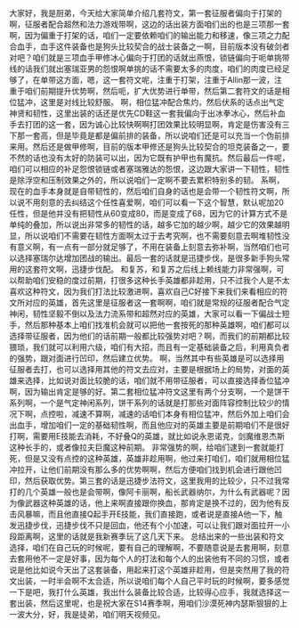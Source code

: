   大家好，我是厨弟，今天给大家简单介绍几套符文，第一套征服者偏向于打架的啊，征服者配合超然和法力游戏带啊，这边的话出装方面咱们出的也是三项那一套啊，因为偏重于打架的话，咱们一定要依赖咱们的输出能力和移速，像三项之力配合血手，血手这件装备也是狗头比较契合的战士装备之一啊，目前版本没有破剑者对吧？咱们就是三项血手甲修冰心偏向于打团的话就出燕恨，锁链偏向于呃单挑带线的话我们就出塞瑞亚男的怨恨啊单挑的话不需要太多的肉度，咱们的肉度已经足够了，在单带这方面，嗯，这一套符文呢，注重于打架，注重于Allin那一波，注重于咱们前期提升优势啊，然后呃，扩大优势进行单带，然后第二套符文的话是相位猛冲，这里是对线比较舒服。
  啊，相位猛冲配合焦灼，然后伏系的话点出气定神贤和韧性，这里出装的话还是优先CD鞋这一套我偏向于出冰拳冰心，然后补血手去打团的这一套，因为诚心比较快啊啊打团效果比较明显啊，肯定是伤害没有三下那一套高，但是毕竟是都是偏前排的装备，所以说咱们还是可以充当一个伪前排来用。然后还是做甲修啊，目前的版本甲修还是狗头比较契合的坦克装备之一，要不然的话也没有太好的防装可以出，因为它既有护甲也有魔抗。然后最后一件呢，咱们可以相应的补足怨恨锁链或者塞瑞雅达的怨恨，这边跟大家讲一下韧性，韧性是除浮空和压制效果之外的，所以说咱们一定啊不要去累积特别多的韧。
  系啊，现在的血手本身就是自带韧性的，然后咱们自身的话也是会带一个韧性符文啊，所以说不用刻意的去纠结这个任性喜爱啊，咱们可以看一下这个智慧，默认呢加20任性，但是他并没有把韧性从60变成80，而是变成了68，因为它的计算方式不是单纯的叠加，所以说出非常多的韧性的话，越多它加的越少啊，越少它的效果越明显，所以说咱们不需要在韧性方面啊太过于去考究啊，也不需要刻意去啊堆韧性没有意义啊，有一点有一部分就足够了，不用在装备上刻意去弥补啊，当然咱们也可以选择塞瑞尔达增加团战的输出。最后一套的话就是迅捷步伐，是很多新手狗头常用的这套符文啊，迅捷步伐配。
  和复苏，和复苏之后线上赖线能力非常强啊，可以帮助咱们安稳的度过前期，打很多这种长手英雄都非趁用，只不过我个人是不太喜欢这种符文，因为我们打法比较激进啊，喜欢自己C好接下来我们来看相应的符文所对应的英雄，首先这里是征服者这一套啊啊，咱们就是常规的征服者配合气定神闲，韧性坚毅不倒以及法力流系带和超然对应的英雄，大家可以看一下偏战士短手，然后那种基本上咱们找准机会就可以把他一套按死的那种英雄啊，咱们都可以选择带征服者，因为他们的话前期一般都比较强势对吧？啊，而我们的前期都比较猥琐，我们就可以利用六级，咱们有大招，而且有一定基础装备之后，利用真负者的强势，跟对面进行凹印，然后建立优势。
  啊，当然其中有些英雄是可以选择用征服者去打，也可以选择用其他的符文去应对，主要是根据场上的局势，对面的英雄来选择，比如说对面比较脆的话，咱们就不用带征服者，可以直接选择香位猛冲啊，因为输出肯定是够的好。第二套相位猛冲符文这里有两个分支啊，一个是饼干系列啊，一个是气定神闲系列，饼干系列的话就是打那些对面阵容控制比较少的情况下啊，点控啦，减速不算啊，减速的话咱们本身有相位猛冲，然后外加上咱们会出血手，增加咱们一定的基础韧性啊，而且他应对的英雄主要是前期咱们不是很好打啊，需要用E技能去消耗，不好叠Q的英雄，就比如说永恩诺克，剑魔维恩杰斯这种长手的，或者像拉夫巨魔这种前期。
  非常强势的啊，给咱们逮到一套就能打死，但是又没有点控的这种英雄，英雄非趁用啊，他过来打咱们，咱们就用相位猛冲拉开，让他们前期没有那么多的优势啊啊，然后方便咱们找到机会进行跟他凹印，然后获取优势。第三套的话是迅捷步法符文，这里我用的比较少，只不过我常打的几个英雄一般也是会带啊，像阿卡丽啊，船长武器纳尔，为什么有武器呢？因为像武器这种英雄的话，他上来啊直接跟你换血，那肯定是换不过的，因为他有反击风暴嘛，而且他直接Q起手开E技能，我们直接跑，或者说是直接A他一下，触发迅捷步伐，迅捷步伐不只是回血，他还有个小加速，可以让我们跟对面拉开一小段距离啊，这里的话就是我新赛季玩了这几天下来。
  总结出来的一些出装和符文选择，咱们在自己玩的时候呢，要有自己的理解啊，不要随意说是去套用啊，刻意去套用他不一定是好事，因为每个人的打法和每个人的出装他有不同的习惯，或者说是他比如说今天出了这套装备，用起来打这个英雄非趁用，但是突然用了我的符文出装，一时半会啊不太合适，所以说咱们每个人自己平时玩的时候啊，要多感觉一下是吧，我打什么英雄，我出什么装备比较合适，比较得心应手，我就选择这一套出装，然后这里呢，也是祝大家在S14赛季啊，用咱们沙漠死神内瑟斯狠狠的上一波大分，好，我是徒弟，咱们明天视频见。